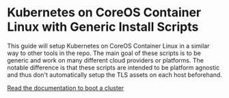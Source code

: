 # Kubernetes on CoreOS Container Linux with Generic Install Scripts

This guide will setup Kubernetes on CoreOS Container Linux in a similar way to other tools in the repo. The main goal of these scripts is to be generic and work on many different cloud providers or platforms. The notable difference is that these scripts are intended to be platform agnostic and thus don't automatically setup the TLS assets on each host beforehand.

[Read the documentation to boot a cluster][docs]

[docs]: ../../Documentation/kubernetes-on-generic-platforms.md
